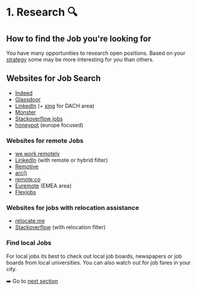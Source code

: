 # 1. Research :mag:


## How to find the Job you're looking for
You have many opportunities to research open positions. Based on your [strategy](/1_STRATEGY)
some may be more interesting for you than others.


## Websites for Job Search

+ [Indeed](https://www.indeed.com)
+ [Glassdoor](https://www.glassdoor.com)
+ [LinkedIn](https://www.linkedin.com) (+ [xing](https://www.xing.com/) for DACH area)
+ [Monster](https://www.monster.com)
+ [Stackoverflow jobs](https://stackoverflow.com/jobs)
+ [honeypot](https://www.honeypot.io/) (europe focused)

### Websites for **remote** Jobs

+ [we work remotely](https://weworkremotely.com/)
+ [LinkedIn](https://www.linkedin.com) (with remote or hybrid filter) 
+ [Remotive](https://remotive.io/)
+ [arc()](https://arc.dev/)
+ [remote.co](https://remote.co/remote-jobs/)
+ [Euremote](https://euremotejobs.com/) (EMEA area)
+ [Flexjobs](https://www.flexjobs.com/)

### Websites for jobs with **relocation assistance**

+ [relocate.me](https://relocate.me/)
+ [Stackoverflow](https://stackoverflow.com/jobs/paid-relocation-developer-jobs) (with relocation filter)

### Find local Jobs

For local jobs its best to check out local job boards, newspapers or job boards from local universities.
You can also watch out for job fares in your city.


:arrow_right: Go to [next section](/4_COVER_LETTER)